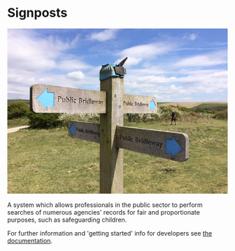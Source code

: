 # Signposts

![A dolphin echolocating](docs/signposts.jpg)

A system which allows professionals in the public sector to perform searches of numerous agencies' records for fair and proportionate purposes, such as safeguarding children. 

For further information and 'getting started' info for developers see [the documentation](docs/index.md).
